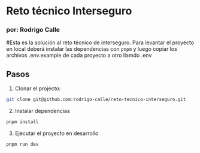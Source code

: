 # Reto técnico Interseguro
### por: Rodrigo Calle


#Esta es la solución al reto técnico de interseguro. Para levantar el proyecto en local deberá instalar las dependencias con `pnpm` y luego copiar los archivos .env.example de cada proyecto a otro llamdo .env

## Pasos

1. Clonar el projecto:

```bash
git clone git@github.com:rodrigo-calle/reto-tecnico-interseguro.git
```

2. Instalar dependencias

```bash
pnpm install
```

3. Ejecutar el proyecto en desarrollo

```bash
pnpm run dev
```
